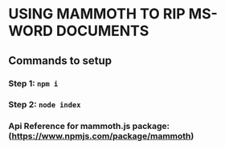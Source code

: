 # USING MAMMOTH TO RIP MS-WORD DOCUMENTS

## Commands to setup
### Step 1: `npm i`
### Step 2: `node index`

### Api Reference for mammoth.js package: (https://www.npmjs.com/package/mammoth)